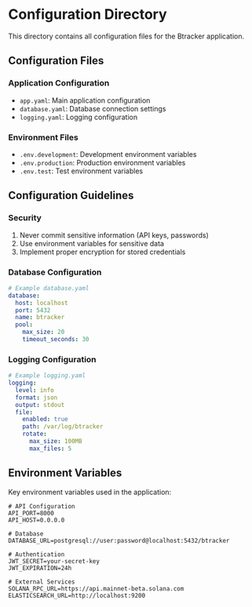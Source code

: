 # Configuration Directory

This directory contains all configuration files for the Btracker application.

## Configuration Files

### Application Configuration

- `app.yaml`: Main application configuration
- `database.yaml`: Database connection settings
- `logging.yaml`: Logging configuration

### Environment Files

- `.env.development`: Development environment variables
- `.env.production`: Production environment variables
- `.env.test`: Test environment variables

## Configuration Guidelines

### Security

1. Never commit sensitive information (API keys, passwords)
2. Use environment variables for sensitive data
3. Implement proper encryption for stored credentials

### Database Configuration

```yaml
# Example database.yaml
database:
  host: localhost
  port: 5432
  name: btracker
  pool:
    max_size: 20
    timeout_seconds: 30
```

### Logging Configuration

```yaml
# Example logging.yaml
logging:
  level: info
  format: json
  output: stdout
  file:
    enabled: true
    path: /var/log/btracker
    rotate:
      max_size: 100MB
      max_files: 5
```

## Environment Variables

Key environment variables used in the application:

```env
# API Configuration
API_PORT=8000
API_HOST=0.0.0.0

# Database
DATABASE_URL=postgresql://user:password@localhost:5432/btracker

# Authentication
JWT_SECRET=your-secret-key
JWT_EXPIRATION=24h

# External Services
SOLANA_RPC_URL=https://api.mainnet-beta.solana.com
ELASTICSEARCH_URL=http://localhost:9200
```
